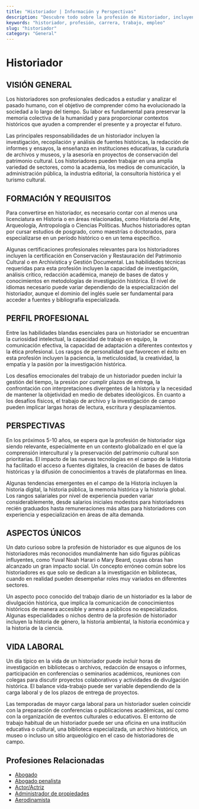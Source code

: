 ```yaml
---
title: "Historiador | Información y Perspectivas"
description: "Descubre todo sobre la profesión de Historiador, incluyendo responsabilidades, requisitos y oportunidades."
keywords: "historiador, profesión, carrera, trabajo, empleo"
slug: "historiador"
category: "General"
---
```


# Historiador

## VISIÓN GENERAL

Los historiadores son profesionales dedicados a estudiar y analizar el pasado humano, con el objetivo de comprender cómo ha evolucionado la sociedad a lo largo del tiempo. Su labor es fundamental para preservar la memoria colectiva de la humanidad y para proporcionar contextos históricos que ayuden a comprender el presente y a proyectar el futuro.

Las principales responsabilidades de un historiador incluyen la investigación, recopilación y análisis de fuentes históricas, la redacción de informes y ensayos, la enseñanza en instituciones educativas, la curaduría de archivos y museos, y la asesoría en proyectos de conservación del patrimonio cultural. Los historiadores pueden trabajar en una amplia variedad de sectores, como la academia, los medios de comunicación, la administración pública, la industria editorial, la consultoría histórica y el turismo cultural.

## FORMACIÓN Y REQUISITOS

Para convertirse en historiador, es necesario contar con al menos una licenciatura en Historia o en áreas relacionadas, como Historia del Arte, Arqueología, Antropología o Ciencias Políticas. Muchos historiadores optan por cursar estudios de posgrado, como maestrías o doctorados, para especializarse en un período histórico o en un tema específico.

Algunas certificaciones profesionales relevantes para los historiadores incluyen la certificación en Conservación y Restauración del Patrimonio Cultural o en Archivística y Gestión Documental. Las habilidades técnicas requeridas para esta profesión incluyen la capacidad de investigación, análisis crítico, redacción académica, manejo de bases de datos y conocimientos en metodologías de investigación histórica. El nivel de idiomas necesario puede variar dependiendo de la especialización del historiador, aunque el dominio del inglés suele ser fundamental para acceder a fuentes y bibliografía especializada.

## PERFIL PROFESIONAL

Entre las habilidades blandas esenciales para un historiador se encuentran la curiosidad intelectual, la capacidad de trabajo en equipo, la comunicación efectiva, la capacidad de adaptación a diferentes contextos y la ética profesional. Los rasgos de personalidad que favorecen el éxito en esta profesión incluyen la paciencia, la meticulosidad, la creatividad, la empatía y la pasión por la investigación histórica.

Los desafíos emocionales del trabajo de un historiador pueden incluir la gestión del tiempo, la presión por cumplir plazos de entrega, la confrontación con interpretaciones divergentes de la historia y la necesidad de mantener la objetividad en medio de debates ideológicos. En cuanto a los desafíos físicos, el trabajo de archivo y la investigación de campo pueden implicar largas horas de lectura, escritura y desplazamientos.

## PERSPECTIVAS

En los próximos 5-10 años, se espera que la profesión de historiador siga siendo relevante, especialmente en un contexto globalizado en el que la comprensión intercultural y la preservación del patrimonio cultural son prioritarias. El impacto de las nuevas tecnologías en el campo de la Historia ha facilitado el acceso a fuentes digitales, la creación de bases de datos históricas y la difusión de conocimientos a través de plataformas en línea.

Algunas tendencias emergentes en el campo de la Historia incluyen la historia digital, la historia pública, la memoria histórica y la historia global. Los rangos salariales por nivel de experiencia pueden variar considerablemente, desde salarios iniciales modestos para historiadores recién graduados hasta remuneraciones más altas para historiadores con experiencia y especialización en áreas de alta demanda.

## ASPECTOS ÚNICOS

Un dato curioso sobre la profesión de historiador es que algunos de los historiadores más reconocidos mundialmente han sido figuras públicas influyentes, como Yuval Noah Harari o Mary Beard, cuyas obras han alcanzado un gran impacto social. Un concepto erróneo común sobre los historiadores es que solo se dedican a la investigación en bibliotecas, cuando en realidad pueden desempeñar roles muy variados en diferentes sectores.

Un aspecto poco conocido del trabajo diario de un historiador es la labor de divulgación histórica, que implica la comunicación de conocimientos históricos de manera accesible y amena a públicos no especializados. Algunas especialidades o nichos dentro de la profesión de historiador incluyen la historia de género, la historia ambiental, la historia económica y la historia de la ciencia.

## VIDA LABORAL

Un día típico en la vida de un historiador puede incluir horas de investigación en bibliotecas o archivos, redacción de ensayos o informes, participación en conferencias o seminarios académicos, reuniones con colegas para discutir proyectos colaborativos y actividades de divulgación histórica. El balance vida-trabajo puede ser variable dependiendo de la carga laboral y de los plazos de entrega de proyectos.

Las temporadas de mayor carga laboral para un historiador suelen coincidir con la preparación de conferencias o publicaciones académicas, así como con la organización de eventos culturales o educativos. El entorno de trabajo habitual de un historiador puede ser una oficina en una institución educativa o cultural, una biblioteca especializada, un archivo histórico, un museo o incluso un sitio arqueológico en el caso de historiadores de campo.
## Profesiones Relacionadas

- [Abogado](/profesiones/abogado/)
- [Abogado penalista](/profesiones/abogado-penalista/)
- [Actor/Actriz](/profesiones/actor-actriz/)
- [Administrador de propiedades](/profesiones/administrador-de-propiedades/)
- [Aerodinamista](/profesiones/aerodinamista/)


